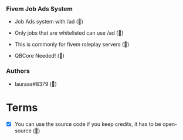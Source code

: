 ### Fivem Job Ads System 

- Job Ads system with /ad (💎)
- Only jobs that are whitelisted can use /ad (💎)

- This is commonly for fivem roleplay servers (💎)

- QBCore Needed! (💎)

### Authors 
- lauraaa#8379 (💎)

# Terms

- [X] You can use the source code if you keep credits, it has to be open-source (💎)
